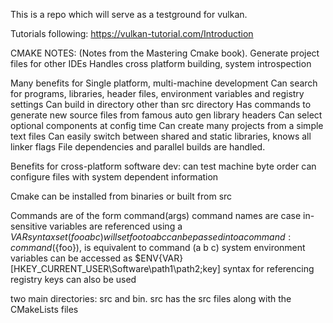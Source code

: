 This is a repo which will serve as a testground for vulkan.

Tutorials following:
https://vulkan-tutorial.com/Introduction



CMAKE NOTES:
(Notes from the Mastering Cmake book).
Generate project files for other IDEs
Handles cross platform building, system introspection

Many benefits for Single platform, multi-machine development
Can search for programs, libraries, header files, environment variables and registry settings
Can build in directory other than src directory
Has commands to generate new source files from famous auto gen library headers
Can select optional components at config time
Can create many projects from a simple text files
Can easily switch between shared and static libraries, knows all linker flags
File dependencies and parallel builds are handled.

Benefits for cross-platform software dev:
can test machine byte order
can configure files with system dependent information

Cmake can be installed from binaries or built from src

Commands are of the form command(args)
command names are case in-sensitive
variables are referenced using a ${VAR} syntax
set (foo a b c) will set foo to a b c
can be passed in to a command: command (${foo}), is equivalent to command (a b c)
system environment variables can be accessed as $ENV{VAR}
[HKEY_CURRENT_USER\\Software\\path1\\path2;key] syntax for referencing registry keys can
also be used

two main directories: src and bin. src has the src files along with the CMakeLists files

